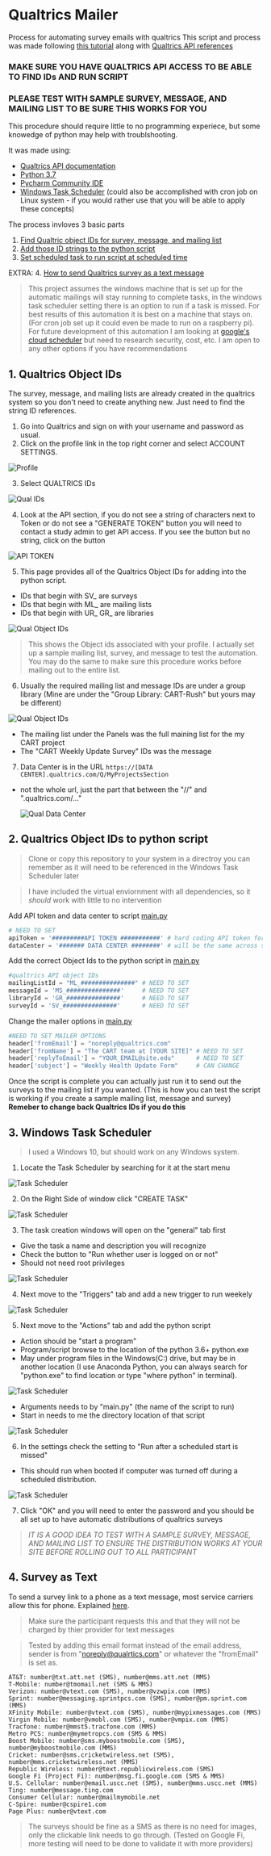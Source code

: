 # Qualtrics Mailer
Process for automating survey emails with qualtrics
This script and process was made following [this tutorial](https://medium.com/kaianalytics/automating-surveys-with-python-qualtrics-api-and-windows-task-scheduler-4bffc58726d7) along with [Qualtrics API references](https://api.qualtrics.com/docs/code-to-send-sms-or-email-1)


### **MAKE SURE YOU HAVE QUALTRICS API ACCESS TO BE ABLE TO FIND IDs AND RUN SCRIPT**
### **PLEASE TEST WITH SAMPLE SURVEY, MESSAGE, AND MAILING LIST TO BE SURE THIS WORKS FOR YOU**

This procedure should require little to no programming experiece, but some knowedge of python may help with troublshooting. 

It was made using:
-  [Qualtrics API documentation](https://www.qualtrics.com/support/integrations/api-integration/overview/)
- [Python 3.7](https://www.python.org/downloads/release/python-371/)
- [Pycharm Community IDE](https://www.jetbrains.com/pycharm/download/)
- [Windows Task Scheduler](https://docs.microsoft.com/en-us/windows/desktop/taskschd/task-scheduler-start-page) (could also be accomplished with cron job on Linux system - if you would rather use that you will be able to apply these concepts)

The process invloves 3 basic parts
1. [Find Qualtric object IDs for survey, message, and mailing list](#1-qualtrics-object-ids)
2. [Add those ID strings to the python script](#2-qualtrics-object-ids-to-python-script)
3. [Set scheduled task to run script at scheduled time](#3-windows-task-scheduler)

EXTRA:
4. [How to send Qualtrics survey as a text message](#4-survey-as-text)

> This project assumes the windows machine that is set up for the automatic mailings will stay running to complete tasks, in the windows task scheduler setting there is an option to run if a task is missed. For best results of this automation it is best on a machine that stays on. (For cron job set up it could even be made to run on a raspberry pi). For future development of this automation I am looking at [google's cloud scheduler](https://cloud.google.com/scheduler/) but need to research security, cost, etc. I am open to any other options if you have recommendations

## 1. Qualtrics Object IDs
The survey, message, and mailing lists are already created in the qualtrics system so you don't need to create anything new. Just need to find the string ID references. 

1. Go into Qualtrics and sign on with your username and password as usual.
2. Click on the profile link in the top right corner and select ACCOUNT SETTINGS.

![Profile](images/qual_profile.JPG "Qualtrics Profile")

3. Select QUALTRICS IDs

![Qual IDs](images/qual_profile2.JPG "Qualtrics IDs")

4. Look at the API section, if you do not see a string of characters next to Token or do not see a "GENERATE TOKEN" button you will need to contact a study admin to get API access.
If you see the button but no string, click on the button

![API TOKEN](images/api_token.JPG "Qualtrics API Token")

5. This page provides all of the Qualtrics Object IDs for adding into the python script.
- IDs that begin with SV_ are surveys
- IDs that begin with ML_ are mailing lists
- IDs that begin with UR_ GR_ are libraries

![Qual Object IDs](images/qual_ids.JPG "Qualtrics Object IDs")
> This shows the Object ids associated with your profile. I actually set up a sample mailing list, survey, and message to test the automation. You may do the same to make sure this procedure works before mailing out to the entire list.


6. Usually the required mailing list and message IDs are under a group library (Mine are under the "Group Library: CART-Rush" but yours may be different)


![Qual Object IDs](images/qual_ids2.JPG "Qualtrics Object IDs")
- The mailing list under the Panels was the full maining list for the my CART project
- The "CART Weekly Update Survey" IDs was the message

7. Data Center is in the URL ```https://[DATA CENTER].qualtrics.com/Q/MyProjectsSection``` 
- not the whole url, just the part that between the "//" and ".qualtrics.com/..."

    ![Qual Data Center](images/data_center.JPG "Qualtrics Data Center")

## 2. Qualtrics Object IDs to python script
> Clone or copy this repository to your system in a directroy you can remember as it will need to be referenced in the Windows Task Scheduler later

> I have included the virtual enviornment with all dependencies, so it _should_ work with little to no intervention

Add API token and data center to script [main.py](https://github.com/ttruty/QualtricsMailer/blob/master/main.py#L89-L90)
```python
# NEED TO SET
apiToken = '#########API TOKEN ###########' # hard coding API token for ease, but can set as env variable
dataCenter = '####### DATA CENTER ########' # will be the same across sites. 
```


Add the correct Object Ids to the python script in [main.py](https://github.com/ttruty/QualtricsMailer/blob/master/main.py#L40-L43)
```python
#qualtrics API object IDs
mailingListId = "ML_###############" # NEED TO SET
messageId = 'MS_###############'     # NEED TO SET
libraryId = 'GR_###############'     # NEED TO SET
surveyId = 'SV_###############'      # NEED TO SET
```

Change the mailer options in [main.py](https://github.com/ttruty/QualtricsMailer/blob/master/main.py#L54-L57)
```python
#NEED TO SET MAILER OPTIONS
header['fromEmail'] = "noreply@qualtrics.com"
header['fromName'] = "The CART team at [YOUR SITE]" # NEED TO SET
header['replyToEmail'] = "YOUR_EMAIL@site.edu"      # NEED TO SET
header['subject'] = "Weekly Health Update Form"     # CAN CHANGE
```

Once the script is complete you can actually just run it to send out the surveys to the mailing list if you wanted. (This is how you can test the script is working if you create a sample mailing list, message and survey) **Remeber to change back Qualtrics IDs if you do this**

## 3. Windows Task Scheduler
> I used a Windows 10, but should work on any Windows system.
1. Locate the Task Scheduler by searching for it at the start menu

![Task Scheduler](images/task_sch1.JPG "Find Task Scheduler")

2. On the Right Side of window click "CREATE TASK"

![Task Scheduler](images/task_sch2.JPG "Create Task")

3. The task creation windows will open on the "general" tab first
- Give the task a name and description you will recognize
- Check the button to "Run whether user is logged on or not"
- Should not need root privileges

![Task Scheduler](images/task_sch3.JPG "Create Task")

4. Next move to the "Triggers" tab and add a new trigger to run weekely

![Task Scheduler](images/task_sch4.JPG "Trigger Task")

5. Next move to the "Actions" tab and add the python script
- Action should be "start a program"
- Program/script browse to the location of the python 3.6+ python.exe
- May under program files in the Windows(C:) drive, but may be in another location (I use Anaconda Python, you can always search for "python.exe" to find location or type "where python" in terminal).

![Task Scheduler](images/task_sch5.JPG "Task Action")

- Arguments needs to by "main.py" (the name of the script to run)
- Start in needs to me the directory location of that script

![Task Scheduler](images/task_sch6.JPG "Task Action 2")

6. In the settings check the setting to "Run after a scheduled start is missed"
- This should run when booted if computer was turned off during a scheduled distribution.

![Task Scheduler](images/task_sch7.JPG "Task Settings")

7. Click "OK" and you will need to enter the password and you should be all set up to have automatic distributions of qualtrics surveys

> *IT IS A GOOD IDEA TO TEST WITH A SAMPLE SURVEY, MESSAGE, AND MAILING LIST TO ENSURE THE DISTRIBUTION WORKS AT YOUR SITE BEFORE ROLLING OUT TO ALL PARTICIPANT*

## 4. Survey as Text
To send a survey link to a phone as a text message, most service carriers allow this for phone. Explained [here](https://20somethingfinance.com/how-to-send-text-messages-sms-via-email-for-free/).
> Make sure the participant requests this and that they will not be charged by thier provider for text messages 

> Tested by adding this email format instead of the email address, sender is from "noreply@qualrtics.com" or whatever the "fromEmail" is set as.
```
AT&T: number@txt.att.net (SMS), number@mms.att.net (MMS)
T-Mobile: number@tmomail.net (SMS & MMS)
Verizon: number@vtext.com (SMS), number@vzwpix.com (MMS)
Sprint: number@messaging.sprintpcs.com (SMS), number@pm.sprint.com (MMS)
XFinity Mobile: number@vtext.com (SMS), number@mypixmessages.com (MMS)
Virgin Mobile: number@vmobl.com (SMS), number@vmpix.com (MMS)
Tracfone: number@mmst5.tracfone.com (MMS)
Metro PCS: number@mymetropcs.com (SMS & MMS)
Boost Mobile: number@sms.myboostmobile.com (SMS), number@myboostmobile.com (MMS)
Cricket: number@sms.cricketwireless.net (SMS), number@mms.cricketwireless.net (MMS)
Republic Wireless: number@text.republicwireless.com (SMS)
Google Fi (Project Fi): number@msg.fi.google.com (SMS & MMS)
U.S. Cellular: number@email.uscc.net (SMS), number@mms.uscc.net (MMS)
Ting: number@message.ting.com
Consumer Cellular: number@mailmymobile.net
C-Spire: number@cspire1.com
Page Plus: number@vtext.com
```
> The surveys should be fine as a SMS as there is no need for images, only the clickable link needs to go through. (Tested on Google Fi, more testing will need to be done to validate it with more providers)